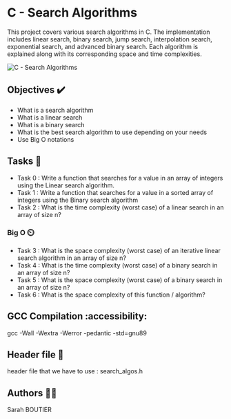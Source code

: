 # C - Search Algorithms
This project covers various search algorithms in C. The implementation includes linear search, binary search, jump search, interpolation search, exponential search, and advanced binary search. Each algorithm is explained along with its corresponding space and time complexities.

![C - Search Algorithms](https://github.com/savvyh/holbertonschool-low_level_programming/assets/139894873/62213f8e-e87c-4f4d-a0d7-4517c0a536fe)

## Objectives ✔️

- What is a search algorithm
- What is a linear search
- What is a binary search
- What is the best search algorithm to use depending on your needs
- Use Big O notations
  
## Tasks 🔖
- Task 0 : Write a function that searches for a value in an array of integers using the Linear search algorithm.
- Task 1 : Write a function that searches for a value in a sorted array of integers using the Binary search algorithm
- Task 2 : What is the time complexity (worst case) of a linear search in an array of size n?
### Big O ⏲️
- Task 3 : What is the space complexity (worst case) of an iterative linear search algorithm in an array of size n?
- Task 4 : What is the time complexity (worst case) of a binary search in an array of size n?
- Task 5 : What is the space complexity (worst case) of a binary search in an array of size n?
- Task 6 : What is the space complexity of this function / algorithm?

## GCC Compilation :accessibility:
gcc -Wall -Wextra -Werror -pedantic -std=gnu89

## Header file 📁
header file that we have to use : search_algos.h

## Authors 🧞‍♀️
Sarah BOUTIER
